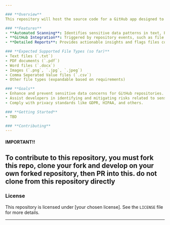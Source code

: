 ```yaml
---

### **Overview**
This repository will host the source code for a GitHub app designed to detect sensitive data within repositories. The app automatically scans files for personal, health, and other critical data types, ensuring compliance with privacy regulations and reducing the risk of data exposure.

### **Features**
- **Automated Scanning**: Identifies sensitive data patterns in text, PDFs, images, and more.
- **GitHub Integration**: Triggered by repository events, such as file uploads, commits, or pull requests.
- **Detailed Reports**: Provides actionable insights and flags files containing sensitive information, and how to resolve them.

### **Expected Supported File Types (so far)**
- Text files (`.txt`)
- PDF documents (`.pdf`)
- Word files (`.docx`)
- Images (`.png`, `.jpg`, `.jpeg`)
- Comma Seperated Value files (`.csv`)
- Other file types (expandable based on requirements)

### **Goals**
- Enhance and prevent sensitive data concerns for GitHub repositories.
- Assist developers in identifying and mitigating risks related to sensitive data exposure.
- Comply with privacy standards like GDPR, HIPAA, and others.

### **Getting Started**
- TBD

### **Contributing**
---
```

#### IMPORTANT!!
To contribute to this repository, you **must** fork this repo, clone your fork and develop on your own forked repository, then PR into this.
do not clone from this repository directly
---
### **License**
This repository is licensed under [your chosen license]. See the `LICENSE` file for more details.

---
